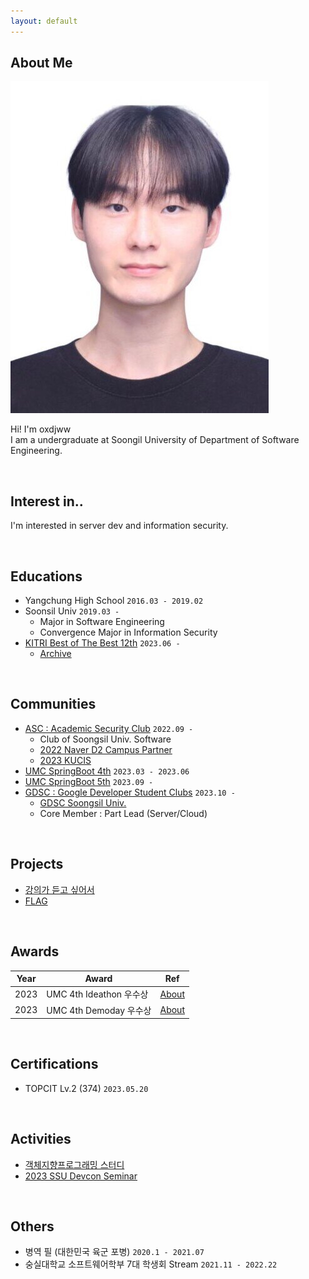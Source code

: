 ```yaml
---
layout: default
---
```


## About Me

<img class="profile-picture" src="oxdjww.jpg">

Hi! I'm oxdjww
<br>
I am a undergraduate at Soongil University of Department of Software Engineering.

<br>

## Interest in..

I'm interested in server dev and information security.

<br>

## Educations

- Yangchung High School `2016.03 - 2019.02`
- Soonsil Univ `2019.03 - `
    - Major in Software Engineering
    - Convergence Major in Information Security
- [KITRI Best of The Best 12th](https://www.kitribob.kr/) `2023.06 - `
    - [Archive](https://github.com/bob-12th)

<br>

## Communities

- [ASC : Academic Security Club](https://www.notion.so/native/ASC-1e2e608c98c949a696f02b363480ae38?pvs=4&deepLinkOpenNewTab=true) `2022.09 - `
    - Club of Soongsil Univ. Software
    - [2022 Naver D2 Campus Partner](https://github.com/D2CAMPUS-PARTNER/2022-Kick-off)
    - [2023 KUCIS](https://www.kisia.or.kr/talent_support/kucis_info/)
- [UMC SpringBoot 4th](https://www.makeus.in/umc) `2023.03 - 2023.06`
- [UMC SpringBoot 5th](https://www.makeus.in/umc) `2023.09 - `
- [GDSC : Google Developer Student Clubs](https://gdsc.community.dev/) `2023.10 - `
    - [GDSC Soongsil Univ.](https://gdscsoongsil.pages.dev/)
    - Core Member : Part Lead (Server/Cloud)

<br>

## Projects

- [강의가 듣고 싶어서](https://oxdjww.notion.site/7ecd8e34f5de49e89b0e689166d114fb)
- [FLAG](https://oxdjww.notion.site/FLAG-app-70518dfbec3045d2ab39f5e3af55808b)

<br>

## Awards

Year | Award | Ref
-----|-------|--------
2023 | UMC 4th Ideathon 우수상  | [About](https://oxdjww.notion.site/UMC-4th-Ideathon-5d8b54b888ae49a292c76cafe8e3c755)
2023 | UMC 4th Demoday 우수상 | [About](https://oxdjww.notion.site/UMC-4th-Demoday-1d75d564ac5f4f2ea4577a9d95fc9c0c)

<br>

## Certifications

- TOPCIT Lv.2 (374) `2023.05.20`

<br>

## Activities

- [객체지향프로그래밍 스터디](https://oxdjww.notion.site/4a844329058c4277b7a3366d4c8248d3?pvs=4)
- [2023 SSU Devcon Seminar](https://oxdjww.notion.site/SSU-Devcon-01ca4ba1b6a2465eb6bd19621e9acaa0)

<br>

## Others

- 병역 필 (대한민국 육군 포병) `2020.1 - 2021.07`
- 숭실대학교 소프트웨어학부 7대 학생회 Stream `2021.11 - 2022.22`

